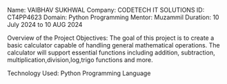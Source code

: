 Name: VAIBHAV SUKHWAL
Company: CODETECH IT SOLUTIONS
ID: CT4PP4623
Domain: Python Programming 
Mentor: Muzammil 
Duration: 10 July 2024 to 10 AUG 2024

Overview of the Project
Objectives: The goal of this project is to create a basic calculator capable of handling general mathematical operations. The calculator will support essential functions including addition, subtraction, multiplication,division,log,trigo functions and more.

Technology Used: Python Programming Language
